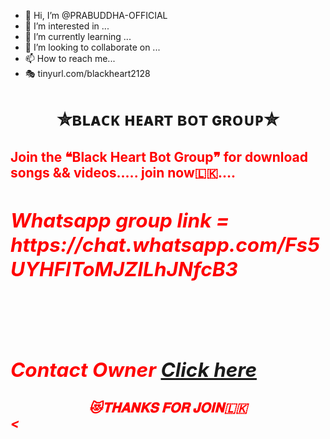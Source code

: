 - 👋 Hi, I’m @PRABUDDHA-OFFICIAL
- 👀 I’m interested in ...
- 🌱 I’m currently learning ...
- 💞️ I’m looking to collaborate on ...
- 📫 How to reach me... 
- 🎭 tinyurl.com/blackheart2128

<!---
PRABUDDHA-OFFICIAL/PRABUDDHA-OFFICIAL is a ✨ special ✨ repository because its `README.md` (this file) appears on your GitHub profile.
You can click the Preview link to take a look at your changes.
--->


<center><h1>✮ʙʟᴀᴄᴋ ʜᴇᴀʀᴛ ʙᴏᴛ ɢʀᴏᴜᴘ✮ </h1> </center> 
<h2> <font color="red" face=%Monotype Corsiva"> Join the ❝Black Heart Bot Group❞ for download songs && videos..... join now🇱🇰....
<h2> <i> Whatsapp group link = https://chat.whatsapp.com/Fs5UYHFlToMJZILhJNfcB3 </h2> 
<h2> <br><br>Contact Owner <a href="wa.me/94774155960">Click here</a>
<h4> <center> 😻𝐓𝐇𝐀𝐍𝐊𝐒 𝐅𝐎𝐑 𝐉𝐎𝐈𝐍🇱🇰 </center>
<
